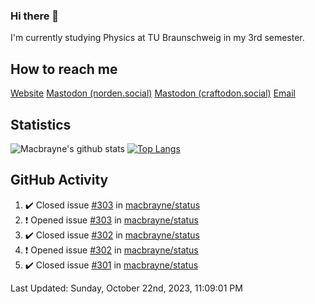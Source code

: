 ### Hi there 👋
I'm currently studying Physics at TU Braunschweig in my 3rd semester.

## How to reach me
[Website](https://florentin-schleuss.de)
<a rel="me" href="https://norden.social/@florentin">Mastodon (norden.social)</a>
<a rel="me" href="https://craftodon.social/@frodolon">Mastodon (craftodon.social)</a>
[Email](mailto:hello@macbrayne.de)

## Statistics
![Macbrayne's github stats](https://github-readme-stats.vercel.app/api?username=macbrayne&count_private=true&show_icons=true&hide_rank=true&custom_title=macbrayne's%20GitHub%20Stats)
[![Top Langs](https://github-readme-stats.vercel.app/api/top-langs/?username=macbrayne&exclude_repo=liftron&layout=compact)](https://github.com/anuraghazra/github-readme-stats)
## GitHub Activity

<!--RECENT_ACTIVITY:start-->
1. ✔️ Closed issue [#303](https://github.com/macbrayne/status/issues/303) in [macbrayne/status](https://github.com/macbrayne/status)
2. ❗️ Opened issue [#303](https://github.com/macbrayne/status/issues/303) in [macbrayne/status](https://github.com/macbrayne/status)
3. ✔️ Closed issue [#302](https://github.com/macbrayne/status/issues/302) in [macbrayne/status](https://github.com/macbrayne/status)
4. ❗️ Opened issue [#302](https://github.com/macbrayne/status/issues/302) in [macbrayne/status](https://github.com/macbrayne/status)
5. ✔️ Closed issue [#301](https://github.com/macbrayne/status/issues/301) in [macbrayne/status](https://github.com/macbrayne/status)
<!--RECENT_ACTIVITY:end-->

<!--RECENT_ACTIVITY:last_update-->
Last Updated: Sunday, October 22nd, 2023, 11:09:01 PM
<!--RECENT_ACTIVITY:last_update_end-->


<!--
**macbrayne/macbrayne** is a ✨ _special_ ✨ repository because its `README.md` (this file) appears on your GitHub profile.

Here are some ideas to get you started:

- 🔭 I’m currently working on ...
- 🌱 I’m currently learning ...
- 👯 I’m looking to collaborate on ...
- 🤔 I’m looking for help with ...
- 💬 Ask me about ...
- 📫 How to reach me: ...
- 😄 Pronouns: ...
- ⚡ Fun fact: ...
-->
